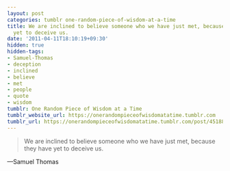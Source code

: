 ```yaml
---
layout: post
categories: tumblr one-random-piece-of-wisdom-at-a-time
title: We are inclined to believe someone who we have just met, because they have
  yet to deceive us.
date: '2011-04-11T18:10:19+09:30'
hidden: true
hidden-tags:
- Samuel-Thomas
- deception
- inclined
- believe
- met
- people
- quote
- wisdom
tumblr: One Random Piece of Wisdom at a Time
tumblr_website_url: https://onerandompieceofwisdomatatime.tumblr.com
tumblr_url: https://onerandompieceofwisdomatatime.tumblr.com/post/4518852487/we-are-inclined-to-believe-someone-who-we-have
---
```

> We are inclined to believe someone who we have just met, because they have yet to deceive us.

—Samuel Thomas&nbsp;
